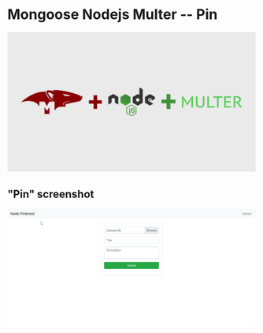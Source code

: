 # Mongoose Nodejs Multer -- Pin

![Title image](./img/Title-image.png "Title image")
 
## "Pin" screenshot
 
![Capture](./img/Capture.png "Capture")